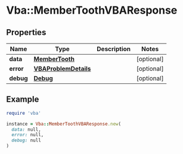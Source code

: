 # Vba::MemberToothVBAResponse

## Properties

| Name | Type | Description | Notes |
| ---- | ---- | ----------- | ----- |
| **data** | [**MemberTooth**](MemberTooth.md) |  | [optional] |
| **error** | [**VBAProblemDetails**](VBAProblemDetails.md) |  | [optional] |
| **debug** | [**Debug**](Debug.md) |  | [optional] |

## Example

```ruby
require 'vba'

instance = Vba::MemberToothVBAResponse.new(
  data: null,
  error: null,
  debug: null
)
```

